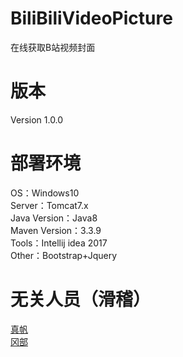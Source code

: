 # BiliBiliVideoPicture
在线获取B站视频封面

# 版本
Version 1.0.0

# 部署环境
OS：Windows10</br>
Server：Tomcat7.x</br>
Java Version：Java8</br>
Maven Version：3.3.9</br>
Tools：Intellij idea 2017</br>
Other：Bootstrap+Jquery</br>

# 无关人员（滑稽）
[真帆](https://github.com/minazukie)</br>
[冈部](https://github.com/smallclover)
